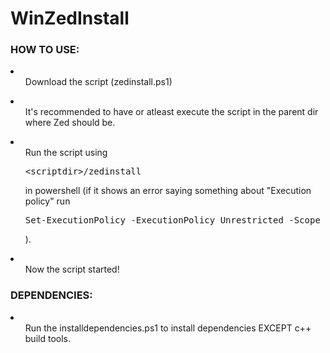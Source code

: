 # WinZedInstall
<h3>HOW TO USE:</h3>
<li>
    <ul>Download the script (zedinstall.ps1)</ul></li>
    <li>
  <ul>It's recommended to have or atleast execute the script in the parent dir where Zed should be.</ul></li>
  <li><ul>Run the script using <pre>&ltscriptdir&gt/zedinstall</pre> in powershell (if it shows an error saying something about "Execution policy" run <pre>Set-ExecutionPolicy -ExecutionPolicy Unrestricted -Scope Process
</pre>).</ul></li>
  <li><ul>Now the script started!</ul></li>

<h3>DEPENDENCIES:</h3>
<li><ul>Run the installdependencies.ps1 to install dependencies EXCEPT c++ build tools.</ul></li>
